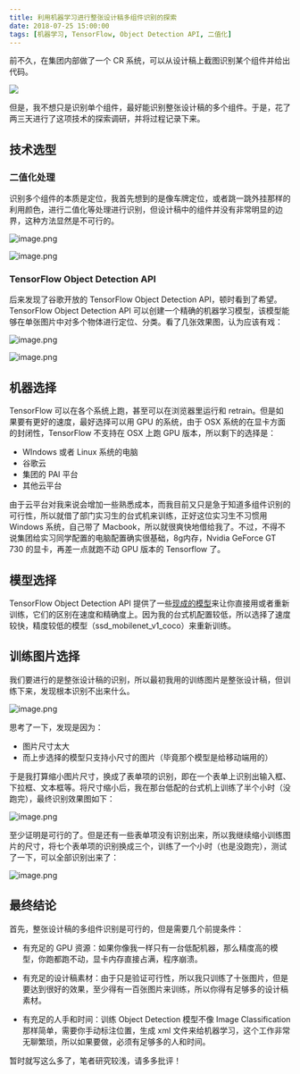 ```yaml
---
title: 利用机器学习进行整张设计稿多组件识别的探索
date: 2018-07-25 15:00:00
tags: [机器学习, TensorFlow, Object Detection API, 二值化]
---
```


前不久，在集团内部做了一个 CR 系统，可以从设计稿上截图识别某个组件并给出代码。

![](/css/images/1662520255066-4.gif)

但是，我不想只是识别单个组件，最好能识别整张设计稿的多个组件。于是，花了两三天进行了这项技术的探索调研，并将过程记录下来。

<!--more-->

## 技术选型

### 二值化处理

识别多个组件的本质是定位，我首先想到的是像车牌定位，或者跳一跳外挂那样的利用颜色，进行二值化等处理进行识别，但设计稿中的组件并没有非常明显的边界，这种方法显然是不可行的。

![image.png](/css/images/1662520255066-5.png)

![image.png](/css/images/1662520255067-6.png)

### TensorFlow Object Detection API

后来发现了谷歌开放的 TensorFlow Object Detection API，顿时看到了希望。TensorFlow Object Detection API 可以创建一个精确的机器学习模型，该模型能够在单张图片中对多个物体进行定位、分类。看了几张效果图，认为应该有戏：

![image.png](/css/images/1662520255067-7.png)

![image.png](/css/images/1662520255067-8.png)
## 机器选择

TensorFlow 可以在各个系统上跑，甚至可以在浏览器里运行和 retrain。但是如果要有更好的速度，最好选择可以用 GPU 的系统，由于 OSX 系统的在显卡方面的封闭性，TensorFlow 不支持在 OSX 上跑 GPU 版本，所以剩下的选择是：

- WIndows 或者 Linux 系统的电脑
- 谷歌云
- 集团的 PAI 平台
- 其他云平台

由于云平台对我来说会增加一些熟悉成本，而我目前又只是急于知道多组件识别的可行性，所以就借了部门实习生的台式机来训练，正好这位实习生不习惯用 Windows 系统，自己带了 Macbook，所以就很爽快地借给我了。不过，不得不说集团给实习同学配置的电脑配置确实很基础，8g内存，Nvidia GeForce GT 730 的显卡，再差一点就跑不动 GPU 版本的 Tensorflow 了。

## 模型选择

TensorFlow Object Detection API 提供了一些[现成的模型](https://github.com/tensorflow/models/blob/master/research/object_detection/g3doc/detection_model_zoo.md)来让你直接用或者重新训练，它们的区别在速度和精确度上。因为我的台式机配置较低，所以选择了速度较快，精度较低的模型（ssd_mobilenet_v1_coco）来重新训练。

## 训练图片选择

我们要进行的是整张设计稿的识别，所以最初我用的训练图片是整张设计稿，但训练下来，发现根本识别不出来什么。

![image.png](/css/images/1662520255068-9.png)

思考了一下，发现是因为：

- 图片尺寸太大
- 而上步选择的模型只支持小尺寸的图片（毕竟那个模型是给移动端用的）

于是我打算缩小图片尺寸，换成了表单项的识别，即在一个表单上识别出输入框、下拉框、文本框等。将尺寸缩小后，我在那台低配的台式机上训练了半个小时（没跑完），最终识别效果图如下：

![image.png](/css/images/1662520255068-10.png)

至少证明是可行的了。但是还有一些表单项没有识别出来，所以我继续缩小训练图片的尺寸，将七个表单项的识别换成三个，训练了一个小时（也是没跑完），测试了一下，可以全部识别出来了：

![image.png](/css/images/1662520255068-11.png)

## 最终结论

首先，整张设计稿的多组件识别是可行的，但是需要几个前提条件：

- 有充足的 GPU 资源：如果你像我一样只有一台低配机器，那么精度高的模型，你跑都跑不动，显卡内存直接占满，程序崩溃。

- 有充足的设计稿素材：由于只是验证可行性，所以我只训练了十张图片，但是要达到很好的效果，至少得有一百张图片来训练，所以你得有足够多的设计稿素材。

- 有充足的人手和时间：训练 Object Detection 模型不像 Image Classification 那样简单，需要你手动标注位置，生成 xml 文件来给机器学习，这个工作非常无聊繁琐，所以如果要做，必须有足够多的人和时间。

暂时就写这么多了，笔者研究较浅，请多多批评！